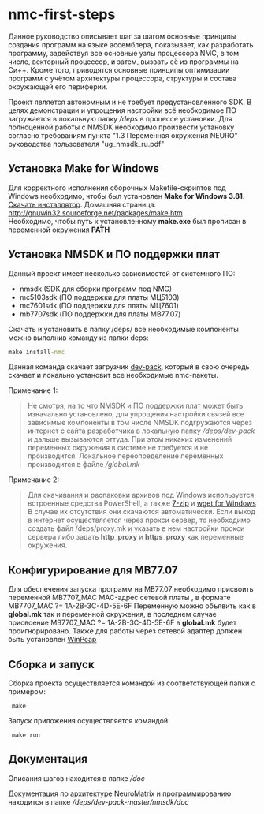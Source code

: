 # nmc-first-steps

Данное руководство описывает шаг за шагом основные принципы
создания программ на языке ассемблера, показывает, как
разработать программу, задействуя все основные узлы процессора
NMC, в том числе, векторный процессор, и затем, вызвать её из
программы на Си++.
Кроме того, приводятся основные принципы оптимизации программ
с учётом архитектуры процессора, структуры и состава окружающей
его периферии.


Проект является автономным и не требует предустановленного SDK.
В целях демонстрации и упрощения настройки всё необходимое ПО загружается в локальную папку */deps* в процессе установки.
Для полноценной работы с NMSDK необходимо произвести установку согласно требованиям пункта "1.3 Переменная окружения NEURO" руководства пользователя  "ug_nmsdk_ru.pdf"


## Установка Make for Windows
Для корректного исполнения сборочных Makefile-скриптов под Windows необходимо, чтобы был установлен
**Make for Windows 3.81**. [Скачать инсталлятор](http://gnuwin32.sourceforge.net/downlinks/make.php). Домашняя страница: http://gnuwin32.sourceforge.net/packages/make.htm  
Необходимо, чтобы путь к установленному **make.exe** был прописан в переменной окружения **PATH**




##  Установка NMSDK и ПО поддержки плат
Данный проект <nmc-first-steps> имеет несколько зависимостей от системного ПО:
- nmsdk (SDK для сборки программ под NMC)
- mc5103sdk (ПО поддержки для платы МЦ5103)
- mc7601sdk (ПО поддержки для платы МЦ7601)
- mb7707sdk (ПО поддержки для платы МВ77.07)

Скачать и установить в папку /deps/ все необходимые компоненты можно выполнив команду из папки deps:
```bat
make install-nmc 
```
Данная команда скачает загрузчик [dev-pack](https://github.com/RC-MODULE/dev-pack), который в свою очередь скачает и локально установит все необходимые nmc-пакеты. 


Примечание 1:  
> Не смотря, на то что NMSDK и ПО поддержки плат может быть изначально установлено, для 
> упрощения настройки связей все зависимые компоненты в том числе NMSDK подгружаются через интернет с сайта разработчика в локальную папку
> */deps/dev-pack* и дальше вызываются оттуда. При этом никаких изменений переменных окружения в системе не требуется и не производится.
> Локальное переопределение переменных производится в файле */global.mk*

Примечание 2:  
> Для скачивания и распаковки архивов под Windows используется встроенные средства PowerShell, а также  [7-zip](http://www.7-zip.org) и [wget for Windows](http://gnuwin32.sourceforge.net/packages/wget.htm)
> В случае их отсутствия они скачаются автоматически. Если выход в интернет осуществляется через прокси сервер, то необходимо создать файл /deps/proxy.mk  и указать в нем настройки прокси сервера
> либо задать **http_proxy** и **https_proxy** как переменные окружения. 

## Конфигурирование для МВ77.07
Для обеспечения запуска программ на МВ77.07 необходимо присвоить переменной MB7707_MAC MAC-адрес сетевой платы , в формате MB7707_MAC ?= 1A-2B-3C-4D-5E-6F
Переменную можно объявить как в **global.mk** так и переменной окружения, в последнем случае присвоение MB7707_MAC ?= 1A-2B-3C-4D-5E-6F в **global.mk** будет проигнорировано.
Также для работы через сетевой адаптер должен быть установлен [WinPcap](https://www.winpcap.org/install/bin/WinPcap_4_1_3.exe)
 
<!--
## Конфигурирование сборочных проектов
Для генерации сборочных проектов необходимо выполнить команду из корневой директории:
```bat
make configure
```
В результате данной команды для всех примеров будут сгенерированы соответствующие сборочные проекты под каждую плату, определенную в переменной PLATFOTRMS файла *global.mk*.
-->

## Сборка и запуск
Сборка проекта осуществляется командой из соответствующей папки с примером:
```mak
 make 
```

Запуск приложения осуществляется командой:
```mak
 make run
```

## Документация 
Описания шагов находится в папке */doc*  

Документация по архитектуре NeuroMatrix и программированию находится в папке */deps/dev-pack-master/nmsdk/doc*